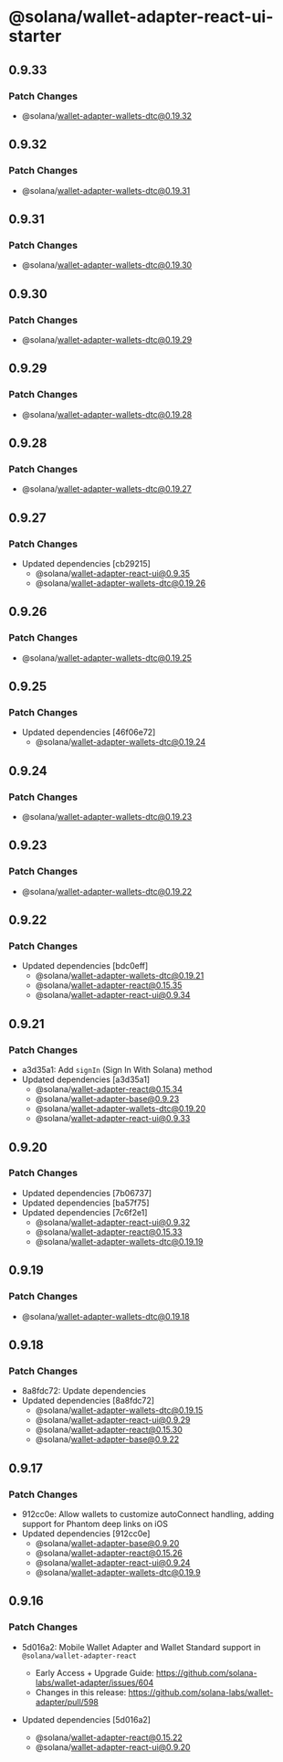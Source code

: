 # @solana/wallet-adapter-react-ui-starter

## 0.9.33

### Patch Changes

-   @solana/wallet-adapter-wallets-dtc@0.19.32

## 0.9.32

### Patch Changes

-   @solana/wallet-adapter-wallets-dtc@0.19.31

## 0.9.31

### Patch Changes

-   @solana/wallet-adapter-wallets-dtc@0.19.30

## 0.9.30

### Patch Changes

-   @solana/wallet-adapter-wallets-dtc@0.19.29

## 0.9.29

### Patch Changes

-   @solana/wallet-adapter-wallets-dtc@0.19.28

## 0.9.28

### Patch Changes

-   @solana/wallet-adapter-wallets-dtc@0.19.27

## 0.9.27

### Patch Changes

-   Updated dependencies [cb29215]
    -   @solana/wallet-adapter-react-ui@0.9.35
    -   @solana/wallet-adapter-wallets-dtc@0.19.26

## 0.9.26

### Patch Changes

-   @solana/wallet-adapter-wallets-dtc@0.19.25

## 0.9.25

### Patch Changes

-   Updated dependencies [46f06e72]
    -   @solana/wallet-adapter-wallets-dtc@0.19.24

## 0.9.24

### Patch Changes

-   @solana/wallet-adapter-wallets-dtc@0.19.23

## 0.9.23

### Patch Changes

-   @solana/wallet-adapter-wallets-dtc@0.19.22

## 0.9.22

### Patch Changes

-   Updated dependencies [bdc0eff]
    -   @solana/wallet-adapter-wallets-dtc@0.19.21
    -   @solana/wallet-adapter-react@0.15.35
    -   @solana/wallet-adapter-react-ui@0.9.34

## 0.9.21

### Patch Changes

-   a3d35a1: Add `signIn` (Sign In With Solana) method
-   Updated dependencies [a3d35a1]
    -   @solana/wallet-adapter-react@0.15.34
    -   @solana/wallet-adapter-base@0.9.23
    -   @solana/wallet-adapter-wallets-dtc@0.19.20
    -   @solana/wallet-adapter-react-ui@0.9.33

## 0.9.20

### Patch Changes

-   Updated dependencies [7b06737]
-   Updated dependencies [ba57f75]
-   Updated dependencies [7c6f2e1]
    -   @solana/wallet-adapter-react-ui@0.9.32
    -   @solana/wallet-adapter-react@0.15.33
    -   @solana/wallet-adapter-wallets-dtc@0.19.19

## 0.9.19

### Patch Changes

-   @solana/wallet-adapter-wallets-dtc@0.19.18

## 0.9.18

### Patch Changes

-   8a8fdc72: Update dependencies
-   Updated dependencies [8a8fdc72]
    -   @solana/wallet-adapter-wallets-dtc@0.19.15
    -   @solana/wallet-adapter-react-ui@0.9.29
    -   @solana/wallet-adapter-react@0.15.30
    -   @solana/wallet-adapter-base@0.9.22

## 0.9.17

### Patch Changes

-   912cc0e: Allow wallets to customize autoConnect handling, adding support for Phantom deep links on iOS
-   Updated dependencies [912cc0e]
    -   @solana/wallet-adapter-base@0.9.20
    -   @solana/wallet-adapter-react@0.15.26
    -   @solana/wallet-adapter-react-ui@0.9.24
    -   @solana/wallet-adapter-wallets-dtc@0.19.9

## 0.9.16

### Patch Changes

-   5d016a2: Mobile Wallet Adapter and Wallet Standard support in `@solana/wallet-adapter-react`

    -   Early Access + Upgrade Guide: https://github.com/solana-labs/wallet-adapter/issues/604
    -   Changes in this release: https://github.com/solana-labs/wallet-adapter/pull/598

-   Updated dependencies [5d016a2]
    -   @solana/wallet-adapter-react@0.15.22
    -   @solana/wallet-adapter-react-ui@0.9.20
